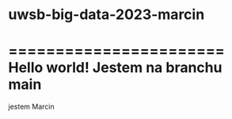 # uwsb-big-data-2023-marcin
=======================
Hello world! Jestem na branchu main
=======================
jestem Marcin
